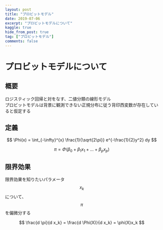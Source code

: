 ```yaml
---
layout: post
title: "プロビットモデル"
date: 2019-07-06
excerpt: "プロビットモデルについて"
kaggle: true
hide_from_post: true
tag: ["プロビットモデル"]
comments: false
---
```


# プロビットモデルについて

## 概要
ロジスティック回帰と対をなす、二値分類の線形モデル  
プロビットモデルは背景に観測できない正規分布に従う背印西変数が存在していると仮定する  

## 定義

$$
\Phi(x) = \int_{-\infty}^{x} \frac{1}{\sqrt{2\pi}} e^{-\frac{1}{2}y^2} dy
$$

$$
\pi = \Phi(\beta_0 + \beta_1 x_1 + ... + \beta_p x_p)
$$

## 限界効果

限界効果を知りたいパラメータ$$x_k$$について、$$\pi$$を偏微分する  

$$
\frac{d \pi}{d x_k} = \frac{d \Phi(X)}{d x_k} = \phi(X)x_k
$$



